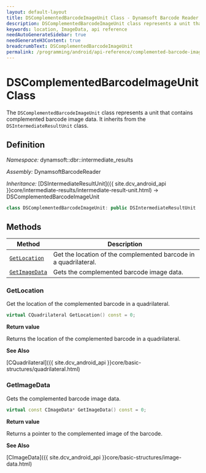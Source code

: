 ```yaml
---
layout: default-layout
title: DSComplementedBarcodeImageUnit Class - Dynamsoft Barcode Reader Android Edition
description: DSComplementedBarcodeImageUnit class represents a unit that contains complemented barcode image data. It inherits from the DSIntermediateResultUnit class.
keywords: location, ImageData, api reference
needAutoGenerateSidebar: true
needGenerateH3Content: true
breadcrumbText: DSComplementedBarcodeImageUnit
permalink: /programming/android/api-reference/complemented-barcode-image-unit.html
---
```


# DSComplementedBarcodeImageUnit Class

The `DSComplementedBarcodeImageUnit` class represents a unit that contains complemented barcode image data. It inherits from the `DSIntermediateResultUnit` class.

## Definition

*Namespace:* dynamsoft::dbr::intermediate_results

*Assembly:* DynamsoftBarcodeReader

*Inheritance:* [DSIntermediateResultUnit]({{ site.dcv_android_api }}core/intermediate-results/intermediate-result-unit.html) -> DSComplementedBarcodeImageUnit

```cpp
class DSComplementedBarcodeImageUnit: public DSIntermediateResultUnit
```

## Methods

| Method                            | Description |
|-----------------------------------|-------------|
| [`GetLocation`](#getlocation) | Get the location of the complemented barcode in a quadrilateral.|
| [`GetImageData`](#getimagedata) | Gets the complemented barcode image data.|

### GetLocation

Get the location of the complemented barcode in a quadrilateral.

```cpp
virtual CQuadrilateral GetLocation() const = 0;
```

**Return value**

Returns the location of the complemented barcode in a quadrilateral.

**See Also**

[CQuadrilateral]({{ site.dcv_android_api }}core/basic-structures/quadrilateral.html)

### GetImageData

Gets the complemented barcode image data.

```cpp
virtual const CImageData* GetImageData() const = 0;
```

**Return value**

Returns a pointer to the complemented image of the barcode.

**See Also**

[CImageData]({{ site.dcv_android_api }}core/basic-structures/image-data.html)
